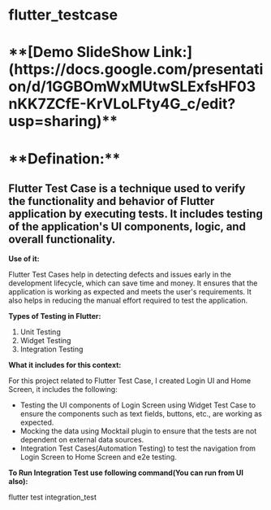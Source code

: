 # flutter_testcase

<h1>**[Demo SlideShow Link:](https://docs.google.com/presentation/d/1GGBOmWxMUtwSLExfsHF03nKK7ZCfE-KrVLoLFty4G_c/edit?usp=sharing)** </h1>

<h1>**Defination:**</h1>

<h2>Flutter Test Case is a technique used to verify the functionality and behavior of Flutter application by executing tests. It includes testing of the application's UI components, logic, and overall functionality.</h2>

**Use of it:**

Flutter Test Cases help in detecting defects and issues early in the development lifecycle, which can save time and money. It ensures that the application is working as expected and meets the user's requirements. It also helps in reducing the manual effort required to test the application.

**Types of Testing in Flutter:**

1) Unit Testing
2) Widget Testing 
3) Integration Testing

**What it includes for this context:**

For this project related to Flutter Test Case, I created Login UI and Home Screen, it includes the following:

- Testing the UI components of Login Screen using Widget Test Case to ensure the components such as text fields, buttons, etc., are working as expected.
- Mocking the data using Mocktail plugin to ensure that the tests are not dependent on external data sources.
- Integration Test Cases(Automation Testing) to test the navigation from Login Screen to Home Screen and e2e testing.

**To Run Integration Test use following command(You can run from UI also):**

 flutter test integration_test
